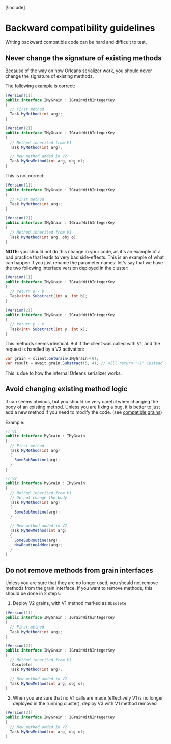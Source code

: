 [!include[](../../warning-banner.md)]

# Backward compatibility guidelines

Writing backward compatible code can be hard and difficult to test.

## Never change the signature of existing methods

Because of the way on how Orleans serializer work, you should never change the signature
of existing methods.

The following example is correct:

``` cs
[Version(1)]
public interface IMyGrain : IGrainWithIntegerKey
{
  // First method
  Task MyMethod(int arg);
}
```
``` cs
[Version(2)]
public interface IMyGrain : IGrainWithIntegerKey
{
  // Method inherited from V1
  Task MyMethod(int arg);

  // New method added in V2
  Task MyNewMethod(int arg, obj o);
}
```

This is not correct:
``` cs
[Version(1)]
public interface IMyGrain : IGrainWithIntegerKey
{
  // First method
  Task MyMethod(int arg);
}
```
``` cs
[Version(2)]
public interface IMyGrain : IGrainWithIntegerKey
{
  // Method inherited from V1
  Task MyMethod(int arg, obj o);
}
```

**NOTE**: you should not do this change in your code, as it's an example of a bad practice that leads to very bad side-effects.
This is an example of what can happen if you just rename the parameter names: let's say
that we have the two following interface version deployed in the cluster:
``` cs
[Version(1)]
public interface IMyGrain : IGrainWithIntegerKey
{
  // return a - b
  Task<int> Substract(int a, int b);
}
```
``` cs
[Version(2)]
public interface IMyGrain : IGrainWithIntegerKey
{
  // return y - x
  Task<int> Substract(int y, int x);
}
```

This methods seems identical. But if the client was called with V1, and the request is
handled by a V2 activation:
``` cs
var grain = client.GetGrain<IMyGrain>(0);
var result = await grain.Substract(5, 4); // Will return "-1" instead of expected "1"
```

This is due to how the internal Orleans serializer works.

## Avoid changing existing method logic

It can seems obvious, but you should be very careful when changing the body of an existing method.
Unless you are fixing a bug, it is better to just add a new method if you need to modify the code.
(see [compatible grains](Compatible-grains.md))

Example:
``` cs
// V1
public interface MyGrain : IMyGrain
{
  // First method
  Task MyMethod(int arg)
  {
    SomeSubRoutine(arg);
  }
}
```
``` cs
// V2
public interface MyGrain : IMyGrain
{
  // Method inherited from V1
  // Do not change the body
  Task MyMethod(int arg)
  {
    SomeSubRoutine(arg);
  }

  // New method added in V2
  Task MyNewMethod(int arg)
  {
    SomeSubRoutine(arg);
    NewRoutineAdded(arg);
  }
}
```

## Do not remove methods from grain interfaces

Unless you are sure that they are no longer used, you should not remove methods from the grain interface.
If you want to remove methods, this should be done in 2 steps:
1. Deploy V2 grains, with V1 method marked as `Obsolete`

  ``` cs
  [Version(1)]
  public interface IMyGrain : IGrainWithIntegerKey
  {
    // First method
    Task MyMethod(int arg);
  }
  ```
  ``` cs
  [Version(2)]
  public interface IMyGrain : IGrainWithIntegerKey
  {
    // Method inherited from V1
    [Obsolete]
    Task MyMethod(int arg);

    // New method added in V2
    Task MyNewMethod(int arg, obj o);
  }
  ```

2. When you are sure that no V1 calls are made (effectively V1 is no longer deployed in the running cluster), deploy V3 with V1 method removed
  ``` cs
  [Version(3)]
  public interface IMyGrain : IGrainWithIntegerKey
  {
    // New method added in V2
    Task MyNewMethod(int arg, obj o);
  }
  ```
